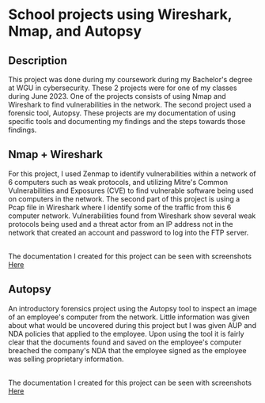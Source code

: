 <h1>School projects using Wireshark, Nmap, and Autopsy</h1>

<h2>Description</h2>
This project was done during my coursework during my Bachelor's degree at WGU in cybersecurity. These 2 projects were for one of my classes during June 2023. One of the projects consists of using Nmap and Wireshark to find vulnerabilities in the network. The second project used a forensic tool, Autopsy. These projects are my documentation of using specific tools and documenting my findings and the steps towards those findings.

<h2>Nmap + Wireshark</h2>
For this project, I used Zenmap to identify vulnerabilities within a network of 6 computers such as weak protocols, and utilizing Mitre's Common Vulnerabilities and Exposures (CVE) to find vulnerable software being used on computers in the network. The second part of this project is using a Pcap file in Wireshark where I identify some of the traffic from this 6 computer network. Vulnerabilities found from Wireshark show several weak protocols being used and a threat actor from an IP address not in the network that created an account and password to log into the FTP server. 
<br />
<br />

The documentation I created for this project can be seen with screenshots [Here](https://github.com/NicholasGrady/SchoolProjects/blob/main/Grady%20-%20Nmap%20and%20Wireshark.pdf)

<h2>Autopsy</h2>
An introductory forensics project using the Autopsy tool to inspect an image of an employee's computer from the network. Little information was given about what would be uncovered during this project but I was given AUP and NDA policies that applied to the employee. Upon using the tool it is fairly clear that the documents found and saved on the employee's computer breached the company's NDA that the employee signed as the employee was selling proprietary information. 
<br />
<br />

The documentation I created for this project can be seen with screenshots [Here](https://github.com/NicholasGrady/SchoolProjects/blob/main/Grady%20-%20Autopsy.pdf)



